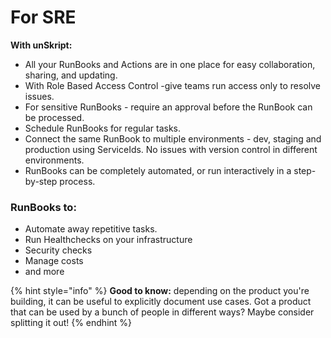 # For SRE

**With unSkript:**

* All your RunBooks and Actions are in one place for easy collaboration, sharing, and updating.
* &#x20;With Role Based Access Control -give teams run access only to resolve issues.
* For sensitive RunBooks - require an approval before the RunBook can be processed.
* Schedule RunBooks for regular tasks.
* Connect the same RunBook to multiple environments - dev, staging and production using ServiceIds.  No issues with version control in different environments.
* RunBooks can be completely automated, or run interactively in a step-by-step process.



### RunBooks to:

* Automate away repetitive tasks.&#x20;
* Run Healthchecks on your infrastructure
* Security checks
* Manage costs
* and more

{% hint style="info" %}
**Good to know:** depending on the product you're building, it can be useful to explicitly document use cases. Got a product that can be used by a bunch of people in different ways? Maybe consider splitting it out!
{% endhint %}
